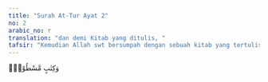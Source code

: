 ```yaml
---
title: "Surah At-Tur Ayat 2"
no: 2
arabic_no: ٢
translation: "dan demi Kitab yang ditulis, "
tafsir: "Kemudian Allah swt bersumpah dengan sebuah kitab yang tertulis (bertulisan indah) dengan susunan huruf-hurufnya yang rapih. Ada yang berpendapat bahwa maksudnya ialah Lauh Mahfudz, dan ada pula yang berpendapat bahwa arti kitab yang tertulis indah, ialah yang diturunkan dan dibacakan kepada manusia dengan terang-terangan."
---
```

وَكِتٰبٍ مَّسْطُوْرٍۙ  